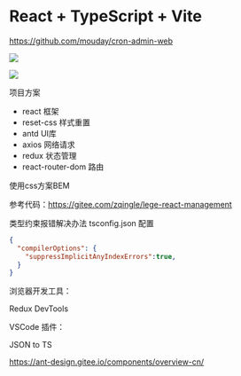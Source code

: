 # React + TypeScript + Vite

https://github.com/mouday/cron-admin-web

![](img/login.png)

![](img/table.png)

项目方案
- react 框架
- reset-css 样式重置
- antd UI库
- axios 网络请求
- redux 状态管理
- react-router-dom 路由

使用css方案BEM

参考代码：https://gitee.com/zqingle/lege-react-management

类型约束报错解决办法 tsconfig.json 配置

```json
{
  "compilerOptions": {
    "suppressImplicitAnyIndexErrors":true,
  }
}
```

浏览器开发工具：

Redux DevTools

VSCode 插件：

JSON to TS

https://ant-design.gitee.io/components/overview-cn/